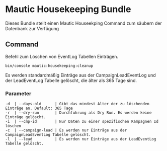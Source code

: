 # Mautic Housekeeping Bundle
Dieses Bundle stellt einen Mautic Houseekping Command  zum säubern der Datenbank zur Verfügung

## Command

Befehl zum Löschen von EventLog Tabellen Einträgen. 

```
bin/console mautic:housekeeping:cleanup
```
Es werden standardmäßig Einträge aus der CampaignLeadEventLog und der LeadEventLog Tabelle gelöscht, die älter als 365 Tage sind.
### Parameter
```
-d  | --days-old      | Gibt das mindest Alter der zu löschenden Einträge an. Default: 365 Tage
-r  | --dry-run       | Durchführung als Dry Run. Es werden keine Einträge gelöscht.
-i  | --cmp-id        | Nur Daten zu einer spezifischen Kampagnen Id löschen
-c  | --campaign-lead | Es werden nur Einträge aus der CampaignLeadEventLog Tabelle gelöscht.
-l  | --lead          | Es werden nur Einträge aus der LeadEventLog Tabelle gelöscht.
```




